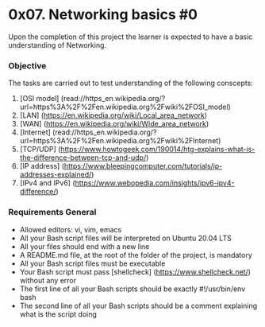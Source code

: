 0x07. Networking basics #0
==========================

Upon the completion of this project the learner is expected to have
a basic understanding of Networking.

### Objective

The tasks are carried out to test understanding of the following
conscepts:
1. [OSI model] (read://https_en.wikipedia.org/?url=https%3A%2F%2Fen.wikipedia.org%2Fwiki%2FOSI_model)
2. [LAN] (https://en.wikipedia.org/wiki/Local_area_network)
3. [WAN] (https://en.wikipedia.org/wiki/Wide_area_network)
4. [Internet] (read://https_en.wikipedia.org/?url=https%3A%2F%2Fen.wikipedia.org%2Fwiki%2FInternet)
5. [TCP/UDP] (https://www.howtogeek.com/190014/htg-explains-what-is-the-difference-between-tcp-and-udp/)
6. [IP address] (https://www.bleepingcomputer.com/tutorials/ip-addresses-explained/)
7. [IPv4 and IPv6] (https://www.webopedia.com/insights/ipv6-ipv4-difference/)

### Requirements General
- Allowed editors: vi, vim, emacs
- All your Bash script files will be interpreted on Ubuntu 20.04 LTS
- All your files should end with a new line
- A README.md file, at the root of the folder of the project, is mandatory
- All your Bash script files must be executable
- Your Bash script must pass [shellcheck] (https://www.shellcheck.net/) without any error
- The first line of all your Bash scripts should be exactly #!/usr/bin/env bash
- The second line of all your Bash scripts should be a comment explaining what is the script doing

